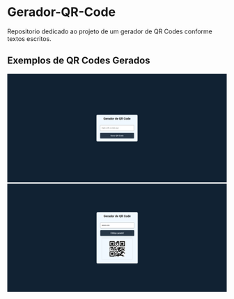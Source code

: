 # Gerador-QR-Code

Repositorio dedicado ao projeto de um gerador de QR Codes conforme textos escritos.

## Exemplos de QR Codes Gerados

![QR Code 1](img/IMG-QR-Code%201.png)
![QR Code 2](img/IMG-QR-Code%202.png)
